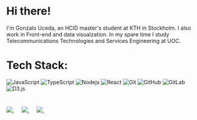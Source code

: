 # Hi there!
 
I'm Gonzalo Uceda, an HCID master's student at KTH in Stockholm. I also work in Front-end and data visualzation. In my spare time I study Telecommunications Technologies and Services Engineering at UOC. 

# Tech Stack:

![JavaScript](https://img.shields.io/badge/-JavaScript-gray?style=flat-square&logo=javascript)
![TypeScript](https://img.shields.io/badge/-TypeScript-gray?style=flat-square&logo=typescript)
![Nodejs](https://img.shields.io/badge/-Nodejs-gray?style=flat-square&logo=Node.js)
![React](https://img.shields.io/badge/-React-gray?style=flat-square&logo=react)
![Git](https://img.shields.io/badge/-Git-gray?style=flat-square&logo=git) 
![GitHub](https://img.shields.io/badge/-GitHub-grey?style=flat-square&logo=github)
![GitLab](https://img.shields.io/badge/-GitLab-gray?style=flat-square&logo=gitlab)
![D3.js](https://img.shields.io/badge/-D3.js-gray?style=flat-square&logo=D3.js)

# 
<p>
    <a
      target="_blank"
      href="https://www.linkedin.com/in/gonzalo-uceda/"
      >
        <img
          src="https://img.shields.io/badge/linkedin-%230077B5.svg?&style=for-the-badge&logo=linkedin&logoColor=white"
        />
    </a>
    &nbsp;&nbsp;&nbsp;&nbsp;
    <a
      href="mailto:gon_u@hotmail.com"
    >
      <img src="https://img.shields.io/badge/Email-%23D14836.svg?&style=for-the-badge&logo=gmail&logoColor=white" />
    </a>
    &nbsp;&nbsp;&nbsp;&nbsp;
    <a
      target="_blank"
      href="https://medium.com/@gonzaloucedacastro"
    >
      <img
        src="https://img.shields.io/badge/medium-gray.svg?&style=for-the-badge&logo=medium&logoColor=white"
      />
    </a>&nbsp;&nbsp;&nbsp;&nbsp;
</p>